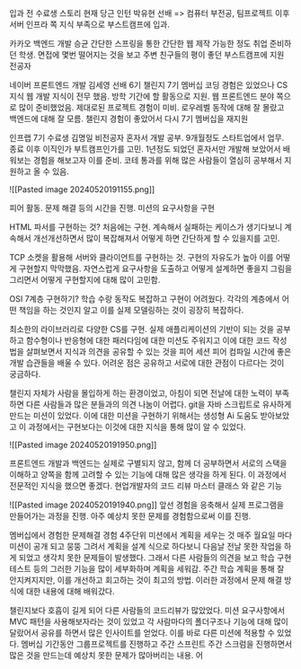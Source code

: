 입과 전 수료생 스토리
현재 당근 인턴 박유현 선배 => 컴퓨터 부전공, 팀프로젝트 이후 서버 인프라 쪽 지식 부족으로 부스트캠프에 입과.

카카오 백엔드 개발 승균
간단한 스프링을 통한 간단한 웹 제작 가능한 정도 취업 준비하던 학생. 면접에 몇번 떨어지는 것을 보고 주변 친구들의 평이 좋던 부스트캠프에 지원
전공자

네이버 프론트엔드 개발 김세영 선배
6기 챌린지 7기 멤버십
코딩 경험은 있었으나 CS 지식 웹 개발 지식이 전무 했음. 방학 기간에 할 활동으로 지원. 웹 프론트엔드 분야 쪽으로 많이 준비했었음. 제대로된 프로젝트 경험이 미비. 로우레벨 동작에 대해 잘 몰랐고 백엔드에 대해 잘 모름. 챌린지 경험이 좋았어서 다시 7기 멤버십을 재지원

인프랩 7기 수료생 김명일 
비전공자 혼자서 개발 공부. 9개월정도 스타트업에서 업무. 종료 이후 이직인가 부트캠프인가를 고민. 1년정도 되었던 혼자서만 개발해 보았어서 배워보는 경험을 해보고자 이를 준비. 코테 통과를 위해 많은 사람들이 열심히 공부해서 지원하고 올 수 있음.

![[Pasted image 20240520191155.png]]

피어 활동. 문제 해결 등의 시간을 진행. 미션의 요구사항을 구현

HTML 파서를 구현하는 것? 처음에는 구현. 계속해서 실패하는 케이스가 생기다보니 계속해서 개선개선하면서 많이 복잡해져서 어떻게 하면 간단하게 할 수 있을지를 고민.

TCP 소켓을 활용해 서버와 클라이언트를 구현하는 것. 구현의 자유도가 높아 이를 어떻게 구현할지 막막했음. 자연스럽게 요구사항을 도출하고 어떻게 설계하면 좋을지 그림을 그리면서 어떻게 구현할지에 대해 많이 고민함.

OSI 7계층 구현하기? 학습 수랑 동작도 복잡하고 구현이 어려웠다. 각각의 계층에서 어떤 책임을 하는 것인지 알고 이를 실제 모델링하는 것이 굉장히 복잡하다.

최소한의 라이브러리로 다양한 CS를 구현. 실제 애플리케이션의 기반이 되는 것을 공부하고 함수형이나 반응형에 대한 패러다임에 대한 미션도 주워지고 이에 대한 코드 작성법을 살펴보면서 지식과 의견을 공유할 수 있는 것을 피어 세션 피어 컴파일 시간에 좋은 개발 습관들을 배울 수 있다. 
어려운 점은 공유하고 서로에 대한 관점이 다르다는 것이 궁금하다.

챌린지 자체가 사람을 몰입하게 하는 환경이었고, 아침이 되면 전날에 대한 노력이 부족하면 다른 사람들과 많은 분들과의 의견 나눔이 어렵다. git을 자바 스크립트로 유사하게 만드는 미션이 있었다. 이에 대한 미션을 구현하기 위해서는 생성형 Ai 도움도 받아보았고 이 과정에서는 구현보다는 이것에 대한 지식을 통해 많이 알 수 있었다.

![[Pasted image 20240520191950.png]]

프론트엔드 개발과 백엔드는 실제로 구별되지 않고, 함께 더 공부하면서 서로의 스택을 이해하고 양쪽을 함께 고려할 수 있는 기능에 대해 많은 생각을 하게 된다.
이 과정에서 전문적인 지식을 했으면 좋겠다. 현업개발자의 코드 리뷰 마스터 클래스 와 같은 기능



![[Pasted image 20240520191940.png]]
앞선 경험을 응축해서 실제 프로그램을 만들어가는 과정을 진행. 아주 예상치 못한 문제를 경험함으로써 이를 진행. 

멤버십에서 경험한 문제해결 경험
4주단위 미션에서 계획을 세우는 것 매주 월요일 마다 미션이 공개 되고 뭉뚱 그려서 계획을 설계 식으로 하다보니 다음날 전날 못한 작업을 하게 되었고 생각치 못한 문제들이 발생했다.
그래서 다른 사람들의 의견을 보고 학습 구현 테스트 등의 그러한 기능을 많이 세부화하며 계획을 세워감. 주간 학습 계획을 통해 잘 안지켜지지만, 이를 개선하고 회고하는 것이 최고의 방법. 
이러한 과정에서 문제 해결 방식에 대한 내용에 대해 배워갔다.

챌린지보다 호흡이 길게 되어 다른 사람들의 코드리뷰가 많았었다. 미션 요구사항에서 MVC 패턴을 사용해보자라는 것이 있었고 각 사람마다의 폴더구조나 기능에 대해 많이 달랐어서 공유를 하면서 많은 인사이트를 얻었다.
이를 바로 다른 미션에 적용할 수 있었다. 멤버십 기간동안 그룹프로젝트를 진행하고 주간 스프린트 주간 스크럼을 진행하면서 많은 것을 만드는데 예상치 못한 문제가 많아버리는 내용. 어